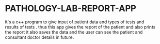# PATHOLOGY-LAB-REPORT-APP
it's a c++ program to give input of patient data and types of tests and results of tests . thus this app gives the report of the patient and also prints the report it also saves the data and the user can see the patient and consultant doctor details in future.
